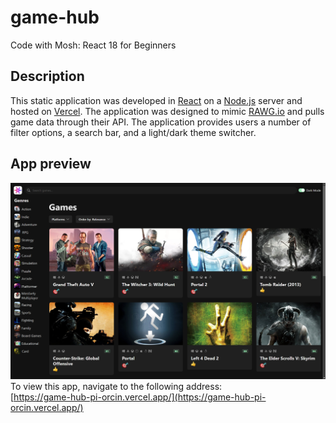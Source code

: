 # game-hub

Code with Mosh: React 18 for Beginners

## Description
This static application was developed in [React](https://react.dev/) on a [Node.js](https://nodejs.org) server and hosted on [Vercel](https://vercel.com). The application was designed to mimic [RAWG.io](https://rawg.io) and pulls game data through their API. The application provides users a number of filter options, a search bar, and a light/dark theme switcher.

## App preview
![App preview](resources/app_preview.png)  
To view this app, navigate to the following address:  
[https://game-hub-pi-orcin.vercel.app/](https://game-hub-pi-orcin.vercel.app/)

